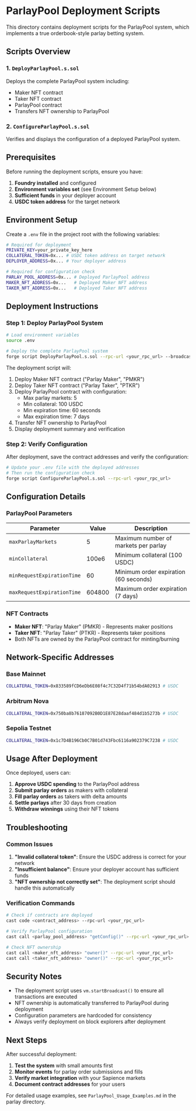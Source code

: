 # ParlayPool Deployment Scripts

This directory contains deployment scripts for the ParlayPool system, which implements a true orderbook-style parlay betting system.

## Scripts Overview

### 1. `DeployParlayPool.s.sol`
Deploys the complete ParlayPool system including:
- Maker NFT contract
- Taker NFT contract  
- ParlayPool contract
- Transfers NFT ownership to ParlayPool

### 2. `ConfigureParlayPool.s.sol`
Verifies and displays the configuration of a deployed ParlayPool system.

## Prerequisites

Before running the deployment scripts, ensure you have:

1. **Foundry installed** and configured
2. **Environment variables set** (see Environment Setup below)
3. **Sufficient funds** in your deployer account
4. **USDC token address** for the target network

## Environment Setup

Create a `.env` file in the project root with the following variables:

```bash
# Required for deployment
PRIVATE_KEY=your_private_key_here
COLLATERAL_TOKEN=0x... # USDC token address on target network
DEPLOYER_ADDRESS=0x... # Your deployer address

# Required for configuration check
PARLAY_POOL_ADDRESS=0x... # Deployed ParlayPool address
MAKER_NFT_ADDRESS=0x...   # Deployed Maker NFT address
TAKER_NFT_ADDRESS=0x...   # Deployed Taker NFT address
```

## Deployment Instructions

### Step 1: Deploy ParlayPool System

```bash
# Load environment variables
source .env

# Deploy the complete ParlayPool system
forge script DeployParlayPool.s.sol --rpc-url <your_rpc_url> --broadcast --verify
```

The deployment script will:
1. Deploy Maker NFT contract ("Parlay Maker", "PMKR")
2. Deploy Taker NFT contract ("Parlay Taker", "PTKR") 
3. Deploy ParlayPool contract with configuration:
   - Max parlay markets: 5
   - Min collateral: 100 USDC
   - Min expiration time: 60 seconds
   - Max expiration time: 7 days
4. Transfer NFT ownership to ParlayPool
5. Display deployment summary and verification

### Step 2: Verify Configuration

After deployment, save the contract addresses and verify the configuration:

```bash
# Update your .env file with the deployed addresses
# Then run the configuration check
forge script ConfigureParlayPool.s.sol --rpc-url <your_rpc_url>
```

## Configuration Details

### ParlayPool Parameters

| Parameter | Value | Description |
|-----------|-------|-------------|
| `maxParlayMarkets` | 5 | Maximum number of markets per parlay |
| `minCollateral` | 100e6 | Minimum collateral (100 USDC) |
| `minRequestExpirationTime` | 60 | Minimum order expiration (60 seconds) |
| `maxRequestExpirationTime` | 604800 | Maximum order expiration (7 days) |

### NFT Contracts

- **Maker NFT**: "Parlay Maker" (PMKR) - Represents maker positions
- **Taker NFT**: "Parlay Taker" (PTKR) - Represents taker positions
- Both NFTs are owned by the ParlayPool contract for minting/burning

## Network-Specific Addresses

### Base Mainnet
```bash
COLLATERAL_TOKEN=0x833589fCD6eDb6E08f4c7C32D4f71b54bdA02913 # USDC
```

### Arbitrum Nova
```bash
COLLATERAL_TOKEN=0x750ba8b76187092B0D1E87E28daaf484d1b5273b # USDC
```

### Sepolia Testnet
```bash
COLLATERAL_TOKEN=0x1c7D4B196Cb0C7B01d743Fbc6116a902379C7238 # USDC
```

## Usage After Deployment

Once deployed, users can:

1. **Approve USDC spending** to the ParlayPool address
2. **Submit parlay orders** as makers with collateral
3. **Fill parlay orders** as takers with delta amounts
4. **Settle parlays** after 30 days from creation
5. **Withdraw winnings** using their NFT tokens

## Troubleshooting

### Common Issues

1. **"Invalid collateral token"**: Ensure the USDC address is correct for your network
2. **"Insufficient balance"**: Ensure your deployer account has sufficient funds
3. **"NFT ownership not correctly set"**: The deployment script should handle this automatically

### Verification Commands

```bash
# Check if contracts are deployed
cast code <contract_address> --rpc-url <your_rpc_url>

# Verify ParlayPool configuration
cast call <parlay_pool_address> "getConfig()" --rpc-url <your_rpc_url>

# Check NFT ownership
cast call <maker_nft_address> "owner()" --rpc-url <your_rpc_url>
cast call <taker_nft_address> "owner()" --rpc-url <your_rpc_url>
```

## Security Notes

- The deployment script uses `vm.startBroadcast()` to ensure all transactions are executed
- NFT ownership is automatically transferred to ParlayPool during deployment
- Configuration parameters are hardcoded for consistency
- Always verify deployment on block explorers after deployment

## Next Steps

After successful deployment:

1. **Test the system** with small amounts first
2. **Monitor events** for parlay order submissions and fills
3. **Verify market integration** with your Sapience markets
4. **Document contract addresses** for your users

For detailed usage examples, see `ParlayPool_Usage_Examples.md` in the parlay directory. 